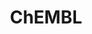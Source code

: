 ---
layout: default
bigquery: https://console.cloud.google.com/bigquery?p=patents-public-data&d=ebi_chembl&page=dataset
citation: '"The ChEMBL database in 2017." Anna Gaulton, Anne Hersey, Michał Nowotka,
  A Patrícia Bento, Jon Chambers, David Mendez, Prudence Mutowo, Francis Atkinson,
  Louisa J Bellis, Elena Cibrián-Uhalte, Mark Davies, Nathan Dedman, Anneli Karlsson,
  María Paula Magariños, John P Overington, George Papadatos, Ines Smit, Andrew R
  Leach Nucleic acids Research (2017) 45 (Database Issue), D945-D954'
contributors: European Bioinformatics Institute
cost: None
description: ChEMBL Data is a manually curated database of small molecules used in
  drug discovery, including information about existing patented drugs.
documentation: 'schema: https://www.ebi.ac.uk/chembl/db_schema


  '
last_edit: 04/11/2022, 18:09:19
location: https://console.cloud.google.com/marketplace/product/google_patents_public_datasets/chembl
maintained_by: EMBL-EBI, an outstation of European Molecular Biology Laboratory
related_publications: '

  ChEMBL: towards direct deposition of bioassay data.


  Mendez D, Gaulton A, Bento AP, Chambers J, De Veij M, Félix E, Magariños MP, Mosquera
  JF, Mutowo P, Nowotka M, Gordillo-Marañón M, Hunter F, Junco L, Mugumbate G, Rodriguez-Lopez
  M, Atkinson F, Bosc N, Radoux CJ, Segura-Cabrera A, Hersey A, Leach AR.


  — Nucleic Acids Res. 2019; 47(D1):D930-D940. doi: 10.1093/nar/gky1075

  '
schema_fields:
- mutation
- assay_class_id
- cell_source_tax_id
- parameter_type
- parent_id
- level2_description
- mc_target_accession
- efo_id
- component_id
- status
- curated_by
- prediction_method
- pathway_id
- molfile
- relationship_desc
- smarts
- mc_tax_id
- domain_description
- downgraded
- dosage_form
- efo_term
- first_in_class
- qudt_units
- level1_description
- assay_id
- compound_name
- relationship
- log_id
- assay_tax_id
- cx_logd
- company
- result_flag
- normal_range_min
- variant_id
- idx
- prodrug
- level5
- rtb
- level1
- mol_irac_id
- approval_date
- l7
- ad_type
- level4
- relation
- rgid
- warnref_id
- hba_lipinski
- standard_relation
- sitecomp_id
- uo_units
- parent_go_id
- activity_count
- canonical_smiles
- publication_number
- withdrawn_reason
- curation_comment
- enzyme_tid
- mesh_id
- patent_expire_date
- published_relation
- level3
- cidx
- patent_use_code
- co_stem_id
- relationship_type
- priority
- as_id
- who_extra
- standard_value
- hba
- target_type
- res_stem_id
- class_type
- level4_description
- confidence
- compsyn_id
- protclasssyn_id
- product_id
- title
- le
- ref_url
- annotation
- compd_id
- parent_molregno
- warning_type
- prod_pat_id
- cx_logp
- target_mapping
- l4
- component_type
- mc_target_name
- alert_set_id
- patent_no
- psa
- assay_param_id
- availability_type
- source
- updated_on
- met_comment
- tid_fixed
- assay_desc
- doc_type
- withdrawn_country
- cellosaurus_id
- hrac_code
- biocomp_id
- activity_comment
- usan_stem_definition
- bao_endpoint
- subgroup
- level3_description
- bto_id
- src_description
- accession
- domain_id
- uberon_id
- withdrawn_year
- therapeutic_flag
- bei
- clo_id
- isoform
- molregno
- chebi_par_id
- delist_flag
- acd_most_bpka
- drugind_id
- cell_id
- level2
- assay_subcellular_fraction
- acd_most_apka
- polymer_flag
- helm_notation
- pchembl_value
- predbind_id
- ddd_units
- country
- binding_site_comment
- tissue_id
- ass_cls_map_id
- published_units
- pubmed_id
- standard_type
- bao_id
- molecule_type
- year
- assay_type
- num_ro5_violations
- pref_name
- mechanism_of_action
- abstract
- journal
- syn_type
- mechanism_comment
- frac_code
- doc_id
- assay_tissue
- black_box_warning
- cell_name
- related_tid
- aidx
- aromatic_rings
- cx_most_apka
- cell_source_tissue
- irac_class_id
- l5
- set_name
- ref_id
- mec_id
- definition
- updated_by
- sequence_md5sum
- normal_range_max
- acd_logd
- description
- usan_stem_id
- submission_date
- creation_date
- drug_substance_flag
- who_name
- metabolite_record_id
- end_position
- lle
- source_domain_id
- major_class
- published_type
- version
- standard_flag
- name
- last_active
- l8
- ingredient
- src_compound_id
- cell_ontology_id
- tax_id
- acd_logp
- component_synonym
- standard_inchi
- route
- parameter_value
- mw_monoisotopic
- ridx
- start_position
- pathway_key
- num_alerts
- structure_type
- value
- active_molregno
- molecular_mechanism
- assay_cell_type
- mol_hrac_id
- assay_test_type
- bao_format
- formulation_id
- mc_organism
- protein_class_desc
- indref_id
- mc_target_type
- text_value
- volume
- warning_class
- full_mwt
- research_stem
- chirality
- stem_class
- irac_code
- warning_id
- l1
- std_act_id
- inorganic_flag
- indication_class
- ro3_pass
- alogp
- tid
- path
- smid
- last_page
- withdrawn_flag
- actsm_id
- sei
- patent_id
- num_lipinski_ro5_violations
- met_id
- protein_class_synonym
- ref_type
- go_id
- toid
- mol_atc_id
- trade_name
- ap_id
- enzyme_name
- active_ingredient
- authors
- dosed_ingredient
- max_phase
- type
- molecular_species
- alert_id
- disease_efficacy
- usan_stem
- parenteral
- record_id
- mw_freebase
- substrate_record_id
- molsyn_id
- strength
- comments
- oral
- ddd_id
- class_level
- data_validity_comment
- oc_id
- potential_duplicate
- assay_category
- drug_product_flag
- ddd_comment
- first_approval
- topical
- synonyms
- direct_interaction
- tbl
- db_source
- cell_source_organism
- warning_description
- warning_year
- heavy_atoms
- domain_type
- site_residues
- qed_weighted
- assay_strain
- selectivity_comment
- stem
- confidence_score
- db_version
- hrac_class_id
- aspect
- natural_product
- usan_year
- previous_company
- issue
- job_id
- sequence
- frac_class_id
- warning_country
- src_id
- applicant_full_name
- stat
- chembl_id
- activity_id
- action_type
- nda_type
- atc_code
- published_value
- met_conversion
- homologue
- hbd
- mecref_id
- src_short_name
- comp_class_id
- l6
- metref_id
- standard_upper_value
- standard_text_value
- usan_substem
- orig_description
- doi
- label
- assay_source
- target_desc
- assay_organism
- ddd_value
- cell_description
- comp_go_id
- entity_type
- full_molformula
- upper_value
- mesh_heading
- withdrawn_class
- compound_key
- hbd_lipinski
- drug_record_id
- standard_units
- alert_name
- l2
- protein_class_id
- caloha_id
- entity_id
- targcomp_id
- organism
- targrel_id
- units
- domain_name
- innovator_company
- standard_inchi_key
- first_page
- site_name
- site_id
- parent_type
- src_assay_id
- cx_most_bpka
- mol_frac_id
- ddd_admr
- l3
- cl_lincs_id
- max_phase_for_ind
- short_name
- species_group_flag
- cpd_str_alert_id
shortname: chembl
tags:
- biotechnology
- health
- chemical
- bioinformatics
- medical
terms_of_use: CC BY-SA 3.0
title: ChEMBL
uuid: e232a192-965c-4ec9-904c-155b6dfe56c5
---